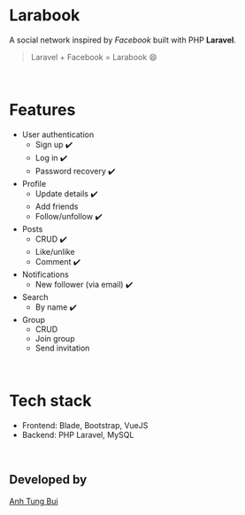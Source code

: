 # Larabook

A social network inspired by _Facebook_ built with PHP **Laravel**.

> Laravel + Facebook = Larabook 😄

<br />

# Features

-   User authentication
    -   Sign up ✔️
    -   Log in ✔️
    -   Password recovery ✔️
-   Profile
    -   Update details ✔️
    -   Add friends
    -   Follow/unfollow ✔️
-   Posts
    -   CRUD ✔️
    -   Like/unlike
    -   Comment ✔️
-   Notifications
    -   New follower (via email) ✔️
-   Search
    -   By name ✔️
-   Group
    -   CRUD
    -   Join group
    -   Send invitation

<br />

# Tech stack

-   Frontend: Blade, Bootstrap, VueJS
-   Backend: PHP Laravel, MySQL

<br />

## Developed by

[Anh Tung Bui](https://github.com/anhtungbui)
